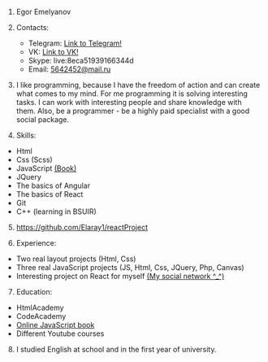 1. Egor Emelyanov

2. Contacts:
   * Telegram: [Link to Telegram!](https://t.me/Elaray)
   * VK: [Link to VK!](https://vk.com/elaray)
   * Skype:  live:8eca51939166344d
   * Email: 5642452@mail.ru

3. I like programming, because I have the freedom of action and can create what comes to my mind. For me programming it is solving interesting tasks. I can work with interesting people and share knowledge with them. Also, be a programmer - be a highly paid specialist with a good social package.

4. Skills:
  - Html
  - Css (Scss)
  - JavaScript [(Book)](https://learn.javascript.ru/)
  - JQuery
  - The basics of Angular
  - The basics of React
  - Git
  - C++ (learning in BSUIR)

5. https://github.com/Elaray1/reactProject

6. Experience:
  * Two real layout projects (Html, Css)
  * Three real JavaScript projects (JS, Html, Css, JQuery, Php, Canvas)
  * Interesting project on React for myself [(My social network ^_^)](https://github.com/Elaray1/reactProject)

7. Education:
  * HtmlAcademy
  * CodeAcademy
  * [Online JavaScript book](https://learn.javascript.ru/)
  * Different Youtube courses

8. I studied English at school and in the first year of university.
